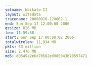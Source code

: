 ```yaml
---
setname: Waikato II
layout: witsdata
tracename: 20060916-120002-1
end: Sun Sep 17 12:00:00 2006
gzsize: 826 MB
len: 11:59:58
start: Sun Sep 17 00:00:02 2006
totalwirelen: 11,934 MB
pkts: 33 million
size: 2,476 MB
md5: d0549a2e6d70562ed085043b28597471
---
```

